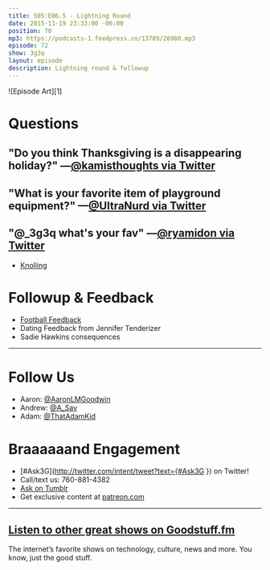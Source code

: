 ```yaml
---
title: S05:E06.5 - Lightning Round
date: 2015-11-19 23:33:00 -06:00
position: 70
mp3: https://podcasts-1.feedpress.co/13789/20980.mp3
episode: 72
show: 3g3q
layout: episode
description: Lightning round & followup
---
```


![Episode Art][1]

# Questions

## "Do you think Thanksgiving is a disappearing holiday?" —[@kamisthoughts via Twitter][2]

## "What is your favorite item of playground equipment?" —[@UltraNurd via Twitter][3]

## "@_3g3q what's your fav" —[@ryamidon via Twitter][4]

* [Knolling][5]

# Followup & Feedback

* [Football Feedback][6]
* Dating Feedback from Jennifer Tenderizer
* Sadie Hawkins consequences

***

# Follow Us
* Aaron: [@AaronLMGoodwin](http://twitter.com/aaronlmgoodwin)
* Andrew: [@A_Sav](http://twitter.com/a_sav)
* Adam: [@ThatAdamKid](http://twitter.com/thatadamkid)

# Braaaaaand Engagement
* [#Ask3G](http://twitter.com/intent/tweet?text={#Ask3G }) on Twitter!
* Call/text us: 760-881-4382
* [Ask on Tumblr](http://3g3q.co/ask)
* Get exclusive content at [patreon.com](http://www.patreon.com/3g3q)

***

## [Listen to other great shows on Goodstuff.fm](http://goodstuff.fm/)
The internet’s favorite shows on technology, culture, news and more. You know, just the good stuff.


[2]: http://twitter.com/kamisthoughts/status/665012203557224448
[3]: http://twitter.com/UltraNurd/status/654423394008432640
[4]: https://twitter.com/ryamidon/status/666491001901465600
[5]: http://bit.ly/1XcTgJT
[6]: https://twitter.com/wonderyak/status/667028610776109057
[7]: http://twitter.com/aaronlmgoodwin
[8]: http://twitter.com/a_sav
[9]: http://twitter.com/thatadamkid
[10]: http://www.patreon.com/3g3q
[11]: http://goodstuff.fm/3g3q/
